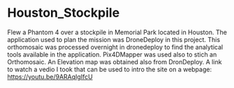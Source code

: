 # Houston_Stockpile
Flew a Phantom 4 over a stockpile in Memorial Park located in Houston.
The application used to plan the mission was DroneDeploy in this project.
This orthomosaic was processed overnight in dronedeploy to find the analytical tools available in the application.
Pix4DMapper was used also to stich an Orthomosaic.
An Elevation map was obtained also from DronDeploy. 
A link to watch a vedio I took that can be used to intro the site on a webpage: https://youtu.be/9ARAqIgIfcU

